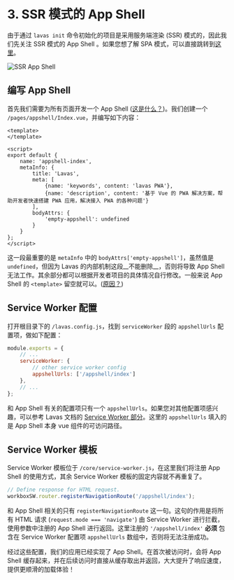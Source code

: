 # 3. SSR 模式的 App Shell

由于通过 `lavas init` 命令初始化的项目是采用服务端渲染 (SSR) 模式的，因此我们先关注 SSR 模式的 App Shell 。如果您想了解 SPA 模式，可以直接跳转到[这里](/codelab/service-worker/spa-mpa-config)。

![SSR App Shell](http://boscdn.bpc.baidu.com/assets/lavas/codelab/appshell.png)

## 编写 App Shell

首先我们需要为所有页面开发一个 App Shell ([这是什么？](/guide/v2/advanced/appshell))。我们创建一个 `/pages/appshell/Index.vue`，并编写如下内容：

```
<template>
</template>

<script>
export default {
    name: 'appshell-index',
    metaInfo: {
        title: 'Lavas',
        meta: [
            {name: 'keywords', content: 'lavas PWA'},
            {name: 'description', content: '基于 Vue 的 PWA 解决方案，帮助开发者快速搭建 PWA 应用，解决接入 PWA 的各种问题'}
        ],
        bodyAttrs: {
            'empty-appshell': undefined
        }
    }
};
</script>
```

这一段最重要的是 `metaInfo` 中的 `bodyAttrs['empty-appshell']`，虽然值是 `undefined`，但因为 Lavas 的内部机制这段__不能删除__，否则将导致 App Shell 无法工作。其余部分都可以根据开发者项目的具体情况自行修改。一般来说 App Shell 的 `<template>` 留空就可以。([原因？](/guide/v2/advanced/appshell#Skeleton-和-App-Shell-的差异))

## Service Worker 配置

打开根目录下的 `/lavas.config.js`，找到 `serviceWorker` 段的 `appshellUrls` 配置项，做如下配置：

```javascript
module.exports = {
    // ...
    serviceWorker: {
        // other service worker config
        appshellUrls: ['/appshell/index']
    },
    // ...
};
```

和 App Shell 有关的配置项只有一个 `appshellUrls`。如果您对其他配置项感兴趣，可以参考 Lavas 文档的 [Service Worker 部分](/guide/v2/advanced/service-worker)。这里的 `appshellUrls` 填入的是 App Shell 本身 vue 组件的可访问路径。

## Service Worker 模板

Service Worker 模板位于 `/core/service-worker.js`，在这里我们将注册 App Shell 的使用方式，其余 Service Worker 模板的固定内容就不再重复了。

```javascript
// Define response for HTML request.
workboxSW.router.registerNavigationRoute('/appshell/index');
```

和 App Shell 相关的只有 `registerNavigationRoute` 这一句。这句的作用是将所有 HTML 请求 (`request.mode === 'navigate'`) 由 Service Worker 进行拦截，使用参数中注册的 App Shell 进行返回。这里注册的 `'/appshell/index'` __必须__ 包含在 Service Worker 配置项 `appshellUrls` 数组中，否则将无法注册成功。

经过这些配置，我们的应用已经实现了 App Shell。在首次被访问时，会将 App Shell 缓存起来，并在后续访问时直接从缓存取出并返回，大大提升了响应速度，提供更顺滑的加载体验！
